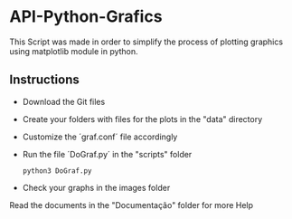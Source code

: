 # API-Python-Grafics
This Script was made in order to simplify the process of plotting graphics using matplotlib module in python.



## Instructions
  * Download the Git files
  * Create your folders with files for the plots in the "data" directory
  * Customize the ´graf.conf´ file accordingly
  * Run the file ´DoGraf.py´ in the "scripts" folder
  	
  	```
	python3 DoGraf.py
	```

  * Check your graphs in the images folder

Read the documents in the "Documentação" folder for more Help